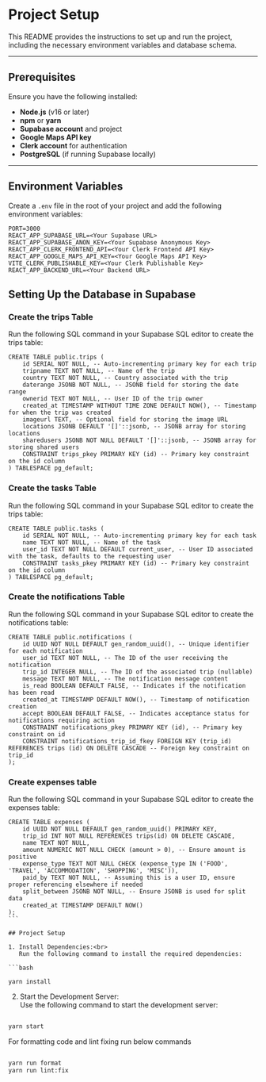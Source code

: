 # Project Setup

This README provides the instructions to set up and run the project, including the necessary environment variables and database schema.

---

## Prerequisites

Ensure you have the following installed:

- **Node.js** (v16 or later)
- **npm** or **yarn**
- **Supabase account** and project
- **Google Maps API key**
- **Clerk account** for authentication
- **PostgreSQL** (if running Supabase locally)

---

## Environment Variables

Create a `.env` file in the root of your project and add the following environment variables:

```env
PORT=3000
REACT_APP_SUPABASE_URL=<Your Supabase URL>
REACT_APP_SUPABASE_ANON_KEY=<Your Supabase Anonymous Key>
REACT_APP_CLERK_FRONTEND_API=<Your Clerk Frontend API Key>
REACT_APP_GOOGLE_MAPS_API_KEY=<Your Google Maps API Key>
VITE_CLERK_PUBLISHABLE_KEY=<Your Clerk Publishable Key>
REACT_APP_BACKEND_URL=<Your Backend URL>
```

## Setting Up the Database in Supabase

### Create the trips Table

Run the following SQL command in your Supabase SQL editor to create the trips table:

```
CREATE TABLE public.trips (
    id SERIAL NOT NULL, -- Auto-incrementing primary key for each trip
    tripname TEXT NOT NULL, -- Name of the trip
    country TEXT NOT NULL, -- Country associated with the trip
    daterange JSONB NOT NULL, -- JSONB field for storing the date range
    ownerid TEXT NOT NULL, -- User ID of the trip owner
    created_at TIMESTAMP WITHOUT TIME ZONE DEFAULT NOW(), -- Timestamp for when the trip was created
    imageurl TEXT, -- Optional field for storing the image URL
    locations JSONB DEFAULT '[]'::jsonb, -- JSONB array for storing locations
    sharedusers JSONB NOT NULL DEFAULT '[]'::jsonb, -- JSONB array for storing shared users
    CONSTRAINT trips_pkey PRIMARY KEY (id) -- Primary key constraint on the id column
) TABLESPACE pg_default;
```

### Create the tasks Table

Run the following SQL command in your Supabase SQL editor to create the trips table:

```
CREATE TABLE public.tasks (
    id SERIAL NOT NULL, -- Auto-incrementing primary key for each task
    name TEXT NOT NULL, -- Name of the task
    user_id TEXT NOT NULL DEFAULT current_user, -- User ID associated with the task, defaults to the requesting user
    CONSTRAINT tasks_pkey PRIMARY KEY (id) -- Primary key constraint on the id column
) TABLESPACE pg_default;
```

### Create the notifications Table

Run the following SQL command in your Supabase SQL editor to create the notifications table:

```
CREATE TABLE public.notifications (
    id UUID NOT NULL DEFAULT gen_random_uuid(), -- Unique identifier for each notification
    user_id TEXT NOT NULL, -- The ID of the user receiving the notification
    trip_id INTEGER NULL, -- The ID of the associated trip (nullable)
    message TEXT NOT NULL, -- The notification message content
    is_read BOOLEAN DEFAULT FALSE, -- Indicates if the notification has been read
    created_at TIMESTAMP DEFAULT NOW(), -- Timestamp of notification creation
    accept BOOLEAN DEFAULT FALSE, -- Indicates acceptance status for notifications requiring action
    CONSTRAINT notifications_pkey PRIMARY KEY (id), -- Primary key constraint on id
    CONSTRAINT notifications_trip_id_fkey FOREIGN KEY (trip_id) REFERENCES trips (id) ON DELETE CASCADE -- Foreign key constraint on trip_id
);
```

### Create expenses table

Run the following SQL command in your Supabase SQL editor to create the expenses table:

````
CREATE TABLE expenses (
    id UUID NOT NULL DEFAULT gen_random_uuid() PRIMARY KEY,
    trip_id INT NOT NULL REFERENCES trips(id) ON DELETE CASCADE,
    name TEXT NOT NULL,
    amount NUMERIC NOT NULL CHECK (amount > 0), -- Ensure amount is positive
    expense_type TEXT NOT NULL CHECK (expense_type IN ('FOOD', 'TRAVEL', 'ACCOMMODATION', 'SHOPPING', 'MISC')),
    paid_by TEXT NOT NULL, -- Assuming this is a user ID, ensure proper referencing elsewhere if needed
    split_between JSONB NOT NULL, -- Ensure JSONB is used for split data
    created_at TIMESTAMP DEFAULT NOW()
);
```

## Project Setup

1. Install Dependencies:<br>
   Run the following command to install the required dependencies:

```bash

yarn install

````

2. Start the Development Server:<br>
   Use the following command to start the development server:

```bash

yarn start

```

For formatting code and lint fixing run below commands

```bash

yarn run format
yarn run lint:fix

```
